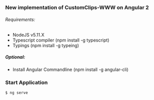 ### New implementation of CustomClips-WWW on Angular 2

###### Requirements:
- NodeJS v5.11.X
- Typescript compiler (npm install -g typescript)
- Typings (npm install -g typeing)

##### Optional:
- Install Angular Commandline (npm install -g angular-cli)

### Start Application

```bash
$ ng serve
```
